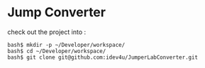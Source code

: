 # Jump Converter

check out the project into :

```
bash$ mkdir -p ~/Developer/workspace/
bash$ cd ~/Developer/workspace/
bash$ git clone git@github.com:idev4u/JumperLabConverter.git
```
